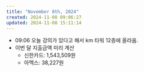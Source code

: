 ```yaml
---
title: "November 8th, 2024"
created: 2024-11-08 09:06:27
updated: 2024-11-08 15:11:14
---
```

  * 09:06 오늘 강의가 있다고 해서 km 타워 12층에 올라옴.
  * 이번 달 지출금액 미리 계산
    * 신한카드: 1,543,509원
    * 아멕스: 38,227원

